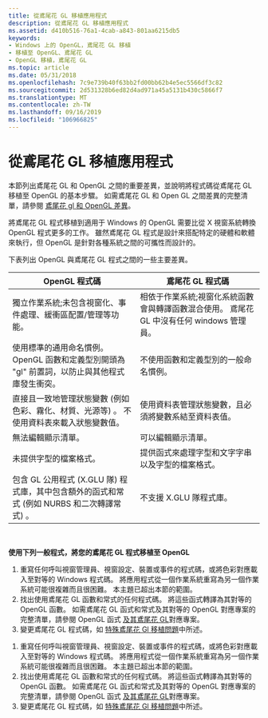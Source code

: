 ```yaml
---
title: 從鳶尾花 GL 移植應用程式
description: 從鳶尾花 GL 移植應用程式
ms.assetid: d410b516-76a1-4cab-a843-801aa6215db5
keywords:
- Windows 上的 OpenGL，鳶尾花 GL 移植
- 移植至 OpenGL、鳶尾花 GL
- OpenGL 移植，鳶尾花 GL
ms.topic: article
ms.date: 05/31/2018
ms.openlocfilehash: 7c9e739b40f63bb2fd00bb62b4e5ec5566df3c82
ms.sourcegitcommit: 2d531328b6ed82d4ad971a45a5131b430c5866f7
ms.translationtype: MT
ms.contentlocale: zh-TW
ms.lasthandoff: 09/16/2019
ms.locfileid: "106966825"
---
```

# <a name="porting-applications-from-iris-gl"></a>從鳶尾花 GL 移植應用程式

本節列出鳶尾花 GL 和 OpenGL 之間的重要差異，並說明將程式碼從鳶尾花 GL 移植至 OpenGL 的基本步驟。 如需鳶尾花 GL 和 Open GL 之間差異的完整清單，請參閱 [鳶尾花 gl 和 OpenGL 差異](iris-gl-and-opengl-differences.md)。

將鳶尾花 GL 程式移植到適用于 Windows 的 OpenGL 需要比從 X 視窗系統轉換 OpenGL 程式更多的工作。 雖然鳶尾花 GL 程式是設計來搭配特定的硬體和軟體來執行，但 OpenGL 是針對各種系統之間的可攜性而設計的。

下表列出 OpenGL 與鳶尾花 GL 程式之間的一些主要差異。



| OpenGL 程式碼                                                                                                                                              | 鳶尾花 GL 程式碼                                                                                                                          |
|----------------------------------------------------------------------------------------------------------------------------------------------------------|---------------------------------------------------------------------------------------------------------------------------------------|
| 獨立作業系統;未包含視窗化、事件處理、緩衝區配置/管理等功能。                              | 相依于作業系統;視窗化系統函數會與轉譯函數混合使用。 鳶尾花 GL 中沒有任何 windows 管理員。 |
| 使用標準的通用命名慣例。 OpenGL 函數和定義型別開頭為 "gl" 前置詞，以防止與其他程式庫發生衝突。        | 不使用函數和定義型別的一般命名慣例。                                                              |
| 直接且一致地管理狀態變數 (例如色彩、霧化、材質、光源等) 。 不使用資料表來載入狀態變數值。 | 使用資料表管理狀態變數，且必須將變數系結至資料表值。                                                        |
| 無法編輯顯示清單。                                                                                                                          | 可以編輯顯示清單。                                                                                                          |
| 未提供字型的檔案格式。                                                                                                                | 提供函式來處理字型和文字字串以及字型的檔案格式。                                                      |
| 包含 GL 公用程式 (X.GLU 隊) 程式庫，其中包含額外的函式和常式 (例如 NURBS 和二次轉譯常式) 。                    | 不支援 X.GLU 隊程式庫。                                                                                                     |



 

**使用下列一般程式，將您的鳶尾花 GL 程式移植至 OpenGL**

1.  重寫任何呼叫視窗管理員、視窗設定、裝置或事件的程式碼，或將色彩對應載入至對等的 Windows 程式碼。 將應用程式從一個作業系統重寫為另一個作業系統可能很複雜而且很困難。 本主題已超出本節的範圍。
2.  找出使用鳶尾花 GL 函數和常式的任何程式碼。 將這些函式轉譯為其對等的 OpenGL 函數。 如需鳶尾花 GL 函式和常式及其對等的 OpenGL 對應專案的完整清單，請參閱 OpenGL 函式 [及其鳶尾花 GL](opengl-functions-and-their-iris-gl-equivalents.md)對應專案。
3.  變更鳶尾花 GL 程式碼，如 [特殊鳶尾花 Gl 移植問題](special-iris-gl-porting-issues.md)中所述。

<!-- -->

1.  重寫任何呼叫視窗管理員、視窗設定、裝置或事件的程式碼，或將色彩對應載入至對等的 Windows 程式碼。 將應用程式從一個作業系統重寫為另一個作業系統可能很複雜而且很困難。 本主題已超出本節的範圍。
2.  找出使用鳶尾花 GL 函數和常式的任何程式碼。 將這些函式轉譯為其對等的 OpenGL 函數。 如需鳶尾花 GL 函式和常式及其對等的 OpenGL 對應專案的完整清單，請參閱 OpenGL 函式 [及其鳶尾花 GL](opengl-functions-and-their-iris-gl-equivalents.md)對應專案。
3.  變更鳶尾花 GL 程式碼，如 [特殊鳶尾花 Gl 移植問題](special-iris-gl-porting-issues.md)中所述。

 

 





